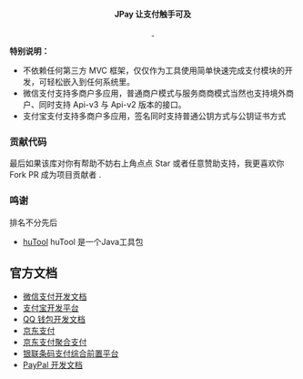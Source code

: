 <p align="center">
	<a target="_blank" href="https://javen205.gitee.io/ijpay"><img alt="" src="assets/img/logo.png"/></a>
</p>

<p align="center">
	<strong>JPay 让支付触手可及</strong>
</p>

<p align="center">
      <a target="_blank" href="https://www.apache.org/licenses/LICENSE-2.0">
        <img alt="" src="https://img.shields.io/badge/License-Apache--2.0-brightgreen.svg"/>
     </a>
     <a target="_blank" href="https://www.oracle.com/technetwork/java/javase/downloads/index.html">
        <img alt="" src="https://img.shields.io/badge/JDK-1.7+-green.svg"/>
     </a>
</p>


**特别说明：**
- 不依赖任何第三方 MVC 框架，仅仅作为工具使用简单快速完成支付模块的开发，可轻松嵌入到任何系统里。
- 微信支付支持多商户多应用，普通商户模式与服务商商模式当然也支持境外商户、同时支持 Api-v3 与 Api-v2 版本的接口。
- 支付宝支付支持多商户多应用，签名同时支持普通公钥方式与公钥证书方式


### 贡献代码

最后如果该库对你有帮助不妨右上角点点 Star 或者任意赞助支持，我更喜欢你 Fork PR 成为项目贡献者 .

[comment]: <> ([赞助]&#40;https://xxx.com/donate/&#41;)


### 鸣谢

排名不分先后

- [huTool](https://hutool.cn) huTool 是一个Java工具包

[comment]: <> (- [alipay-sdk-java]&#40;https://github.com/alipay/alipay-sdk-java-all&#41;  蚂蚁金服开放平台 Java SDK)


## 官方文档

- [微信支付开发文档](https://pay.weixin.qq.com/wiki/doc/apiv3/wxpay/pages/api.shtml)
- [支付宝开发平台](https://openhome.alipay.com/docCenter/docCenter.htm?from=IJPay)
- [QQ 钱包开发文档](https://qpay.qq.com/buss/doc.shtml)
- [京东支付](https://payapi.jd.com)
- [京东支付聚合支付](https://mpayx.jd.com/statics/doc/docList.html)
- [银联条码支付综合前置平台](https://up.95516.com/open/openapi?code=unionpay&sdk=IJPay)
- [PayPal 开发文档](https://developer.paypal.com/docs/api/overview)
